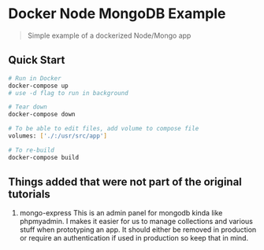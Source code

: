 # Docker Node MongoDB Example

> Simple example of a dockerized Node/Mongo app

## Quick Start

```bash
# Run in Docker
docker-compose up
# use -d flag to run in background

# Tear down
docker-compose down

# To be able to edit files, add volume to compose file
volumes: ['./:/usr/src/app']

# To re-build
docker-compose build
```




## Things added that were not part of the original tutorials
1. mongo-express
This is an admin panel for mongodb kinda like phpmyadmin. I makes it easier for us to manage collections and various stuff when prototyping an app. It should either be removed in production or require an authentication if used in production so keep that in mind.